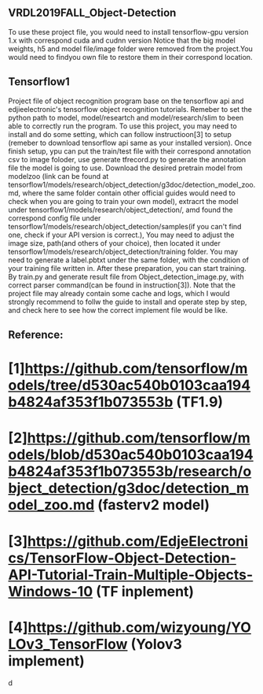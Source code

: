 ## VRDL2019FALL_Object-Detection
To use these project file, you would need to install tensorflow-gpu version 1.x with correspond cuda and cudnn version
Notice that the big model weights, h5 and model file/image folder were removed from the project.You would need to findyou own file to restore them in their correspond location. 

## Tensorflow1
Project file of object recognition program base on the tensorflow api and edjieelectronic's tensorflow object recognition tutorials.
Remeber to set the python path to model, model/researtch and model/research/slim to been able to correctly run the program.
To use this project, you may need to install and do some setting, which can follow instructioon[3] to setup (remeber to download tensorflow api same as your installed version). Once finish setup, ypu can put the train/test file with their correspond annotation csv to image foloder, use generate tfrecord.py to generate the annotation file the model is going to use. Download the desired pretrain model from modelzoo (link can be found at tensorflow1/models/research/object_detection/g3doc/detection_model_zoo.md, where the same folder contain other official guides would need to check when you are going to train your own model), extracrt the model under tensorflow1/models/research/object_detection/, amd found the correspond config file under tensorflow1/models/research/object_detection/samples(if you can't find one, check if your API version is correct.), You may need to adjust the image size, path(and others of your choice), then located it under tensorflow1/models/research/object_detection/training folder. You may need to generate a label.pbtxt under the same folder, with the condition of your training file written in.
After these preparation, you can start training. By train.py and generate result file from Object_detection_image.py, with correct parser command(can be found in instruction[3]). Note that the project file may already contain some cache and logs, which I would strongly recommend to follw the guide to install and operate step by step, and check here to see how the correct implement file would be like.  
## Reference:
# [1]https://github.com/tensorflow/models/tree/d530ac540b0103caa194b4824af353f1b073553b (TF1.9)
# [2]https://github.com/tensorflow/models/blob/d530ac540b0103caa194b4824af353f1b073553b/research/object_detection/g3doc/detection_model_zoo.md (fasterv2 model)
# [3]https://github.com/EdjeElectronics/TensorFlow-Object-Detection-API-Tutorial-Train-Multiple-Objects-Windows-10 (TF inplement)
# [4]https://github.com/wizyoung/YOLOv3_TensorFlow (Yolov3 implement)

d 
